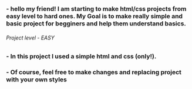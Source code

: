### - hello my friend! I am starting to make html/css projects from easy level to hard ones. My Goal is to make really simple and basic project for begginers and help them understand basics.

###### Project level - EASY ######

### - In this project I used a simple html and css (only!).
### - Of course, feel free to make changes and replacing project with your own styles
